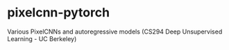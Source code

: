 # pixelcnn-pytorch
Various PixelCNNs and autoregressive models (CS294 Deep Unsupervised Learning - UC Berkeley)
